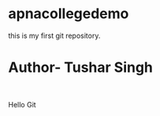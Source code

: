 # apnacollegedemo
this is my first git repository.
<h1>Author- Tushar Singh</h1>
<br>
<p>Hello Git</p>
